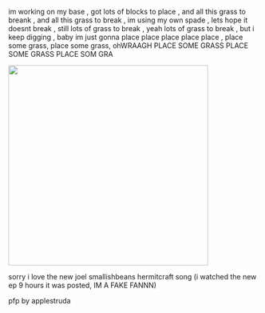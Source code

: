 im working on my base , got lots of blocks to place , and all this grass to breank , and all this grass to break , im using my own spade , lets hope it doesnt break , still lots of grass to break , yeah lots of grass to break , but i keep digging , baby im just gonna place place place place place , place some grass, place some grass, ohWRAAGH PLACE SOME GRASS PLACE SOME GRASS PLACE SOM GRA
<p> <img src="https://github.com/user-attachments/assets/20766cb9-b192-4bb8-aa1d-2e7a9c560b18" width="400">
<p> sorry i love the new joel smallishbeans hermitcraft song (i watched the new ep 9 hours it was posted, IM A FAKE FANNN)

<p> pfp by applestruda 
